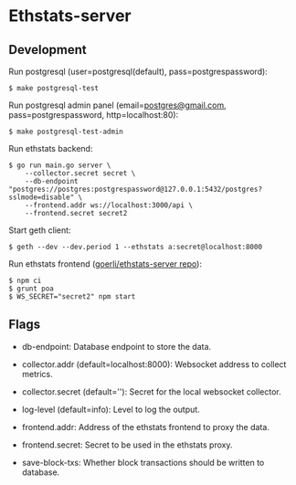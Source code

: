 
# Ethstats-server

## Development

Run postgresql (user=postgresql(default), pass=postgrespassword):

```
$ make postgresql-test
```

Run postgresql admin panel (email=postgres@gmail.com, pass=postgrespassword, http=localhost:80):

```
$ make postgresql-test-admin
```

Run ethstats backend:

```
$ go run main.go server \
    --collector.secret secret \
    --db-endpoint "postgres://postgres:postgrespassword@127.0.0.1:5432/postgres?sslmode=disable" \
    --frontend.addr ws://localhost:3000/api \
    --frontend.secret secret2
```

Start geth client:

```
$ geth --dev --dev.period 1 --ethstats a:secret@localhost:8000
```

Run ethstats frontend ([goerli/ethstats-server repo](https://github.com/goerli/ethstats-server)):

```
$ npm ci
$ grunt poa
$ WS_SECRET="secret2" npm start
```

## Flags

- db-endpoint: Database endpoint to store the data.

- collector.addr (default=localhost:8000): Websocket address to collect metrics.

- collector.secret (default=''): Secret for the local websocket collector.

- log-level (default=info): Level to log the output.

- frontend.addr: Address of the ethstats frontend to proxy the data.

- frontend.secret: Secret to be used in the ethstats proxy.

- save-block-txs: Whether block transactions should be written to database.
